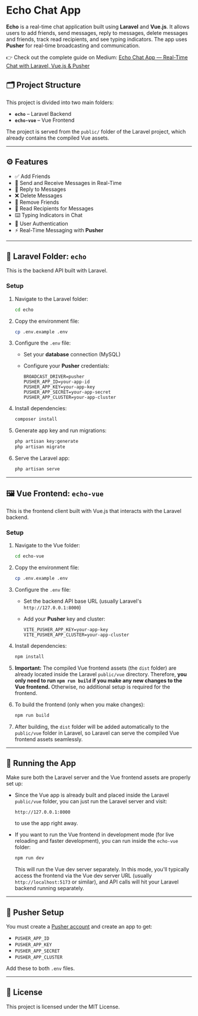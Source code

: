 
# Echo Chat App

**Echo** is a real-time chat application built using **Laravel** and **Vue.js**. It allows users to add friends, send messages, reply to messages, delete messages and friends, track read recipients, and see typing indicators. The app uses **Pusher** for real-time broadcasting and communication.

👉 Check out the complete guide on Medium: [Echo Chat App — Real-Time Chat with Laravel, Vue.js & Pusher](https://medium.com/@almormohammad939/echo-chat-app-real-time-chat-with-laravel-vue-js-pusher-658c3f308d54)

## 🗂️ Project Structure

This project is divided into two main folders:

- **`echo`** – Laravel Backend  
- **`echo-vue`** – Vue Frontend

The project is served from the `public/` folder of the Laravel project, which already contains the compiled Vue assets.

---

## ⚙️ Features

- ✅ Add Friends  
- 💬 Send and Receive Messages in Real-Time  
- 🔁 Reply to Messages  
- ❌ Delete Messages  
- 👋 Remove Friends  
- 👀 Read Recipients for Messages  
- ⌨️ Typing Indicators in Chat  
- 🔐 User Authentication  
- ⚡ Real-Time Messaging with **Pusher**

---

## 📁 Laravel Folder: `echo`

This is the backend API built with Laravel.

### Setup

1. Navigate to the Laravel folder:

   ```bash
   cd echo
   ```

2. Copy the environment file:

   ```bash
   cp .env.example .env
   ```

3. Configure the `.env` file:  
   - Set your **database** connection (MySQL)  
   - Configure your **Pusher** credentials:

     ```env
     BROADCAST_DRIVER=pusher
     PUSHER_APP_ID=your-app-id
     PUSHER_APP_KEY=your-app-key
     PUSHER_APP_SECRET=your-app-secret
     PUSHER_APP_CLUSTER=your-app-cluster
     ```

4. Install dependencies:

   ```bash
   composer install
   ```

5. Generate app key and run migrations:

   ```bash
   php artisan key:generate
   php artisan migrate
   ```

6. Serve the Laravel app:

   ```bash
   php artisan serve
   ```

---

## 🖼️ Vue Frontend: `echo-vue`

This is the frontend client built with Vue.js that interacts with the Laravel backend.

### Setup

1. Navigate to the Vue folder:

   ```bash
   cd echo-vue
   ```

2. Copy the environment file:

   ```bash
   cp .env.example .env
   ```

3. Configure the `.env` file:  
   - Set the backend API base URL (usually Laravel's `http://127.0.0.1:8000`)  
   - Add your **Pusher** key and cluster:

     ```env
     VITE_PUSHER_APP_KEY=your-app-key
     VITE_PUSHER_APP_CLUSTER=your-app-cluster
     ```

4. Install dependencies:

   ```bash
   npm install
   ```

5. **Important:** The compiled Vue frontend assets (the `dist` folder) are already located inside the Laravel `public/vue` directory. Therefore, **you only need to run `npm run build` if you make any new changes to the Vue frontend.** Otherwise, no additional setup is required for the frontend.

6. To build the frontend (only when you make changes):

   ```bash
   npm run build
   ```

7. After building, the `dist` folder will be added automatically to the `public/vue` folder in Laravel, so Laravel can serve the compiled Vue frontend assets seamlessly.

---

## 🚀 Running the App

Make sure both the Laravel server and the Vue frontend assets are properly set up:

- Since the Vue app is already built and placed inside the Laravel `public/vue` folder, you can just run the Laravel server and visit:

  ```
  http://127.0.0.1:8000
  ```

  to use the app right away.

- If you want to run the Vue frontend in development mode (for live reloading and faster development), you can run inside the `echo-vue` folder:

  ```bash
  npm run dev
  ```

  This will run the Vue dev server separately. In this mode, you'll typically access the frontend via the Vue dev server URL (usually `http://localhost:5173` or similar), and API calls will hit your Laravel backend running separately.

---

## 🔑 Pusher Setup

You must create a [Pusher account](https://pusher.com/) and create an app to get:

- `PUSHER_APP_ID`  
- `PUSHER_APP_KEY`  
- `PUSHER_APP_SECRET`  
- `PUSHER_APP_CLUSTER`

Add these to both `.env` files.

---

## 📜 License

This project is licensed under the MIT License.
